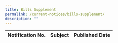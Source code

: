 ```yaml
---
title: Bills Supplement
permalink: /current-notices/bills-supplement/
description: ""
---
```

| Notification No. | Subject | Published Date |
| -------- | -------- | -------- |